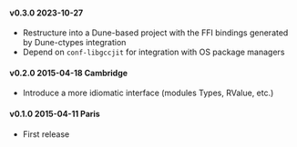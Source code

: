 #### v0.3.0 2023-10-27

- Restructure into a Dune-based project with the FFI bindings generated by Dune-ctypes integration
- Depend on `conf-libgccjit` for integration with OS package managers

#### v0.2.0 2015-04-18 Cambridge

- Introduce a more idiomatic interface (modules Types, RValue, etc.)

#### v0.1.0 2015-04-11 Paris

- First release
